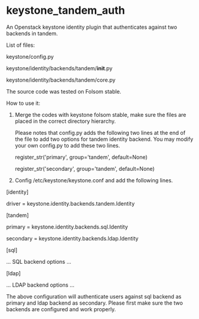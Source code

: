 keystone_tandem_auth
====================


An Openstack keystone identity plugin that authenticates against two backends in tandem.

List of files:

  keystone/config.py
  
  keystone/identity/backends/tandem/__init__.py
  
  keystone/identity/backends/tandem/core.py

The source code was tested on Folsom stable.


How to use it:

1. Merge the codes with keystone folsom stable, make sure the files are placed in the correct directory hierarchy.

   Please notes that config.py adds the following two lines at the end of the file to add two options for tandem identity backend. You may modify your own config.py to add these two lines.

   register_str('primary', group='tandem', default=None)
   
   register_str('secondary', group='tandem', default=None)


2. Config /etc/keystone/keystone.conf and add the following lines.


  [identity]
  
  driver = keystone.identity.backends.tandem.Identity

  
  [tandem]
  
  primary = keystone.identity.backends.sql.Identity
  
  secondary = keystone.identity.backends.ldap.Identity

  
  [sql]
  
  ... SQL backend options ...

  
  [ldap]
  
  ... LDAP backend options ...



The above configuration will authenticate users against sql backend as primary and ldap backend as secondary. Please first make sure the two backends are configured and work properly.
